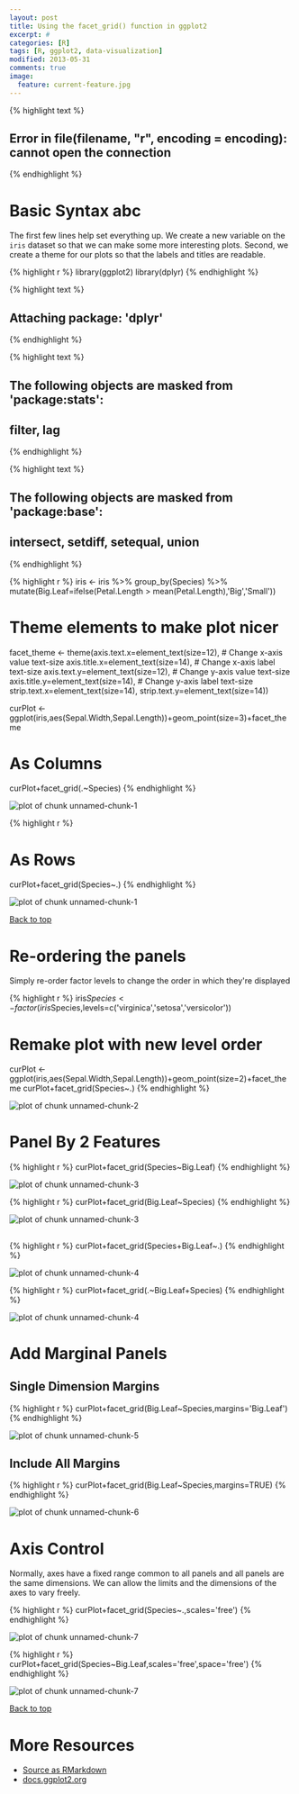 ```yaml
---
layout: post
title: Using the facet_grid() function in ggplot2
excerpt: #
categories: [R]
tags: [R, ggplot2, data-visualization]
modified: 2013-05-31
comments: true
image:
  feature: current-feature.jpg
---
```




{% highlight text %}
## Error in file(filename, "r", encoding = encoding): cannot open the connection
{% endhighlight %}

# Basic Syntax abc
The first few lines help set everything up.  We create a new variable on the `iris` dataset so that we can make some more interesting plots.  Second, we create a theme for our plots so that the labels and titles are readable.


{% highlight r %}
library(ggplot2)
library(dplyr)
{% endhighlight %}



{% highlight text %}
## 
## Attaching package: 'dplyr'
{% endhighlight %}



{% highlight text %}
## The following objects are masked from 'package:stats':
## 
##     filter, lag
{% endhighlight %}



{% highlight text %}
## The following objects are masked from 'package:base':
## 
##     intersect, setdiff, setequal, union
{% endhighlight %}



{% highlight r %}
iris <- iris %>% group_by(Species) %>% mutate(Big.Leaf=ifelse(Petal.Length > mean(Petal.Length),'Big','Small'))

# Theme elements to make plot nicer
facet_theme <-
  theme(axis.text.x=element_text(size=12),    # Change x-axis value text-size
        axis.title.x=element_text(size=14),   # Change x-axis label text-size
        axis.text.y=element_text(size=12),    # Change y-axis value text-size
        axis.title.y=element_text(size=14),   # Change y-axis label text-size
        strip.text.x=element_text(size=14),
        strip.text.y=element_text(size=14))

curPlot <- ggplot(iris,aes(Sepal.Width,Sepal.Length))+geom_point(size=3)+facet_theme

# As Columns
curPlot+facet_grid(.~Species)
{% endhighlight %}

![plot of chunk unnamed-chunk-1](/figure/source/2016-01-26-ggplot-facet_grid/unnamed-chunk-1-1.png)

{% highlight r %}
# As Rows
curPlot+facet_grid(Species~.)
{% endhighlight %}

![plot of chunk unnamed-chunk-1](/figure/source/2016-01-26-ggplot-facet_grid/unnamed-chunk-1-2.png)

<a href="#top">Back to top</a>

# Re-ordering the panels
Simply re-order factor levels to change the order in which they're displayed

{% highlight r %}
iris$Species <- factor(iris$Species,levels=c('virginica','setosa','versicolor'))
# Remake plot with new level order
curPlot <- ggplot(iris,aes(Sepal.Width,Sepal.Length))+geom_point(size=2)+facet_theme
curPlot+facet_grid(Species~.)
{% endhighlight %}

![plot of chunk unnamed-chunk-2](/figure/source/2016-01-26-ggplot-facet_grid/unnamed-chunk-2-1.png)

# Panel By 2 Features


{% highlight r %}
curPlot+facet_grid(Species~Big.Leaf)
{% endhighlight %}

![plot of chunk unnamed-chunk-3](/figure/source/2016-01-26-ggplot-facet_grid/unnamed-chunk-3-1.png)

{% highlight r %}
curPlot+facet_grid(Big.Leaf~Species)
{% endhighlight %}

![plot of chunk unnamed-chunk-3](/figure/source/2016-01-26-ggplot-facet_grid/unnamed-chunk-3-2.png)

## 


{% highlight r %}
curPlot+facet_grid(Species+Big.Leaf~.)
{% endhighlight %}

![plot of chunk unnamed-chunk-4](/figure/source/2016-01-26-ggplot-facet_grid/unnamed-chunk-4-1.png)

{% highlight r %}
curPlot+facet_grid(.~Big.Leaf+Species)
{% endhighlight %}

![plot of chunk unnamed-chunk-4](/figure/source/2016-01-26-ggplot-facet_grid/unnamed-chunk-4-2.png)

# Add Marginal Panels

## Single Dimension Margins


{% highlight r %}
curPlot+facet_grid(Big.Leaf~Species,margins='Big.Leaf')
{% endhighlight %}

![plot of chunk unnamed-chunk-5](/figure/source/2016-01-26-ggplot-facet_grid/unnamed-chunk-5-1.png)

## Include All Margins


{% highlight r %}
curPlot+facet_grid(Big.Leaf~Species,margins=TRUE)
{% endhighlight %}

![plot of chunk unnamed-chunk-6](/figure/source/2016-01-26-ggplot-facet_grid/unnamed-chunk-6-1.png)


# Axis Control

Normally, axes have a fixed range common to all panels and all panels are the same dimensions.  We can allow the limits and the dimensions of the axes to vary freely.


{% highlight r %}
curPlot+facet_grid(Species~.,scales='free')
{% endhighlight %}

![plot of chunk unnamed-chunk-7](/figure/source/2016-01-26-ggplot-facet_grid/unnamed-chunk-7-1.png)

{% highlight r %}
curPlot+facet_grid(Species~Big.Leaf,scales='free',space='free')
{% endhighlight %}

![plot of chunk unnamed-chunk-7](/figure/source/2016-01-26-ggplot-facet_grid/unnamed-chunk-7-2.png)

<a href="#top">Back to top</a>

# More Resources
- [Source as RMarkdown](https://github.com/rweyant/bertplot/blob/master/R/tutorials/ggplot-histogram/ggplot-histogram.Rmd)
- [docs.ggplot2.org](http://docs.ggplot2.org/0.9.3.1/facet_grid.html)


